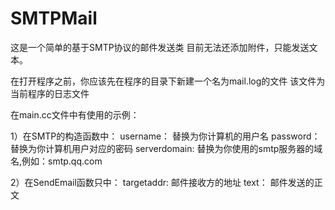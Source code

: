# SMTPMail
这是一个简单的基于SMTP协议的邮件发送类
目前无法还添加附件，只能发送文本。

在打开程序之前，你应该先在程序的目录下新建一个名为mail.log的文件
该文件为当前程序的日志文件

在main.cc文件中有使用的示例：

1）在SMTP的构造函数中：
	username：	替换为你计算机的用户名
	password：	替换为你计算机用户对应的密码
	serverdomain:	替换为你使用的smtp服务器的域名,例如：smtp.qq.com


2）在SendEmail函数只中：
	targetaddr:	邮件接收方的地址
	text：		邮件发送的正文
